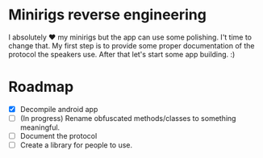 
# Minirigs reverse engineering

I absolutely ❤️ my minirigs but the app can use some polishing. 
I't time to change that. My first step is to provide some proper documentation of the protocol the speakers use.
After that let's start some app building. :)

# Roadmap
- [x]  Decompile android app
- [ ]  (In progress) Rename obfuscated methods/classes to something meaningful.
- [ ]  Document the protocol
- [ ]  Create a library for people to use.
